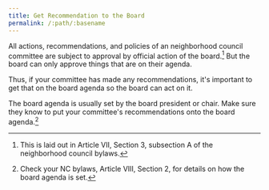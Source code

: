 ```yaml
---
title: Get Recommendation to the Board
permalink: /:path/:basename
---
```


All actions, recommendations, and policies
of an neighborhood council committee
are subject
to approval
by official action
of the board.[^bylaws73A]
But the board
can only approve things
that are
on their agenda.

Thus, if your committee
has made any recommendations,
it's important
to get that
on the board agenda
so the board
can act on it.

The board agenda is usually set
by the board president or chair.
Make sure they know to put
your committee's recommendations
onto the board agenda.[^bylaws82]

[^bylaws73A]:
    This is laid out
    in Article VII, Section 3, subsection A
    of the neighborhood council bylaws.

[^bylaws82]:
    Check your NC bylaws,
    Article VIII, Section 2,
    for details on how
    the board agenda is set.
